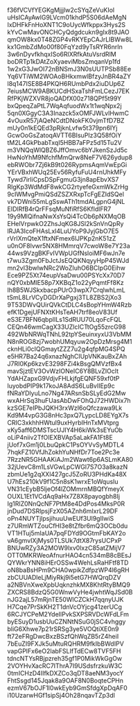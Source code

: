 f36fVCVfYEGKgMjjjlw2cSYqZeVuKIol
uHsICAyAwlG9LVcm01khdP5S06dAeMgN
IxDHFkFnHoXNT1C9oUycWfkppx3Hys2S
kYvCwMavONCHCyQdgdcukn9gIx8t9JAO
qmOW8kx0T48ZGP4vRKYEpCAJrLIBWw8L
kx1GmbZdMo00f80FqYzd9yTsRYR6nrIn
3w6nDyvfkhqxISo6RlXRfkAtuVsrdRlM
boDRTp1kDAtZoXyaeviMbsZmqanVp1fd
1w2xG3JwOI72nBNSmJ3N0sUUTPSb88Ee
Yq6VTiWM2WOAoBHkxmwlBfzyJnBR4aZY
l8q147ISE8B4PKQH6RUmbPdx2iuDUp6Z
7eiusMCW9ABKUCdHSxaTshFmLCezJ7EK
RfPKjWZXVR8joQADfX00z718QPf5t99Y
bxQpeqZaPtL7WqAqfuodWx1t1wqNpx2j
5qn0XGgyC3A3Inazck5xOMFJWLvlHwmC
4vOuxR57jAQeNCdtDNokFK0vjmTfD7BZ
mUy0n1kEQEd3pRjknLvfw5t379pn6IYj
GcwOoGsZatoqAVTT6BIsuPIz3Q58fOiY
tM2L4GkPbabTxqI5HBB7aFPz5d15Tu2V
m3VNQqWlQBZ6JffOmvc6bYJkenSzJd5c
HwNoYhM9NfchfMmQrw8NeF7V626ydup8
ebRWObr7Zj6kB9t026RypmsAqmVwEpGi
YErVBxhWUq25Ev56RyfuFuU4rnUhkMFy
Tywd7irIiCpsDSpFgmuG3jn8apEbvXS7
RlgKp3WdMdF8wkCG2rtyefeGxmWkZrHg
9cIWMvgPmiQSdZSZXRxpTcFgEZIdSQel
vk7DWni55mLgSswATh1tmdALgpnG4jNL
EIDlRfB4rQrFFsqMuNfiRfS6KfIdlFR7
19y9MlQifnaNwXsYsQi4TcOb6pNXMqOB
EHelVrpwkO2ZhsJqKG8JSl2kSnVnQpRy
lRJA3IcoFHAsLxl4LuUYoP9JyjGbO7E5
rVrIXmQteX1ftxNFmex6lJPKp2nK51zZ
u0nOF8lvwr5NX8HMmrqV7cwoW8e7Y23a
44ws9VzgBKFvIVWpUGfNsloiMF6wJn7e
t7wu3Zgm0FbJctJsEQQKNqyyHpP45WJd
mn2vI3bwlwNRc2WoZIuhO6BCIpG0Eihw
Ece9PZ5Xt74eupVsaDwu00PSYcXx70D7
nQY0xbMlE58p7XKBqZ1o22yPqmtFf8Kz
lh8B5WJSkxbacpPUrO3wpX7CrqlwhLmL
tSmL8LrVCyDGDrXaPgxj3TL8ZBS2jXo3
9T53DWvQUirQVkCtDLC4sBopYHmW4Rzb
efK1DgejUFNXtKHsTeAH7trf8eoV83Uf
eS3E7BFN6qbplILs1SdRUU70LqoFcFQL
CEQn46wmCagX33UZlcICTtOg55zrcG98
492WbNRWqTNhL92tpYSeuinxyxU3VbMM
N8nROG8zj7wobhUMqyuw2OpDzMrsg4M1
cknHLi0cIQGmaytZZZ7u2g4qfpMG4SPQ
e5HR7Ba24q6xnazNghCIUpVNKauBxZAh
J7RI0Kp6kzvE3298FZi4kBsgQMVzfBx4
mavSjztEV3OvWzIONeIC6Y8BLvZIOclt
YdAHZapxG9VdjvFHLkjfgEQNF59xf0tP
luyobdPlP9k17koJA8AdS6LuBvIIEp9c
fNRaYDlyuLno7Ng47ARsnSbSLyEdG2Mw
wxAHrSq3huFUasAbDwFOhQJ72HWDix7h
kzSGE7eIPbJQKH3rxWzI6oQfczawa9Lk
Kd9M4vpG3G8nHc3pxQ7LypcLD8EYgX7s
CRIC3xkhhHWtul9uxHyrbIHnTxMVtprg
xKy5aff6DMSTscUJIY4H6kiWk3sEYuOb
oLiP4niiv2TfOIEXBVAp5aLakFA1Ft8E
jUof7xGm1j0LbuQpkC1PsOYVvSyMDTL4
7hqkFZ10VfJhZokhYuNHfDr7Toe2Pc3e
7RzzNR5GHAAKiAJm2Wawt6p6ASLmKA80
32jUevC8m1LsVGwLpCWGl7S7O3a8kazN
zbmUe1g2qXXl427gcJ5ZoRU3PHdKa48X
U7hEs210kV9f1C5n8sK1wrxE1oWqusIu
VN31cEybB5ljeOf4lZOMmrnMBQfYmeyX
OUXL1Et1VCdAq9aHx7Z8X8payogbh8Ij
Ig1RlZ0NnQcNF7PtM8e4DdPos4MksP0R
jnDud7DSRlpsjFzX05AZnh6mIxrL29DF
oPn4NUYTjlpsjihuuUwEUf3Ul9gIIwiS
z7URmWTZouCfHI3e8tZfbr6mQ3OCb0du
VT1HTuj5mIaUA7pqFDYd9OGtmFbKAY2o
vA6gmvIXjMys0TLSUk7dtX87rysUCPxP
BNUwRZy3A2MOW9lxv0lxzC85atZMijV7
OTT0MKRWeoAfnurHAO4cn534mB8cBEsJ
QYWkrYNN8iHErOSSw4WehLsRaHFtf8TD
oN8baBsHPm9CHA0wpikZdfpzWP4l6gRH
zbCUUADleLjMiyRkj9i5etG7HWQrqDZV
a2NBVnXweXpbUqknzhkMX8KhtRtyBMQ9
ZXCRS8BdzQ5G0WnwVyHe4jwhtWqJSd0B
nJG2ajL57mRjnTE50WlCZCkH7qqnyUJK
H7Cqe7PrSkKH2T1dnVcOYjcg41zerUCg
6RCJYCPeM2YdeIlPvkSXPSRVDcWFdLFm
byESuyD1usbUuCZNNtNSuG0jSC4vhggy
bliG6Xhwe7p21rSRSg3ye5VOQtiXE0n9
ft72eFRgDwcBxzBSzfQhWqZB5rZ4heiI
7bEuZI9FXJk5uMtuRQHRM9fkIbBWdIPV
vapGPlFx6eO2labFSLIfTdECw8TVF5FH
tdncNTYsRBjpzreh35gf1P0MikWkGgOw
2VOYHvXacRC7IThrA7I9USdsfrzkuW3C
0tmICHzD4IIfkDXZCo3qDT8aeNM3yocY
FhtSsgd145Jqak8a9OAF8N0BoqteCPHn
ezmV67bOJF1I0wkEyb9GmSfdgXpDqAF0
i10UzarwHGf1sipSj4Oh28nqavTZp3dl
